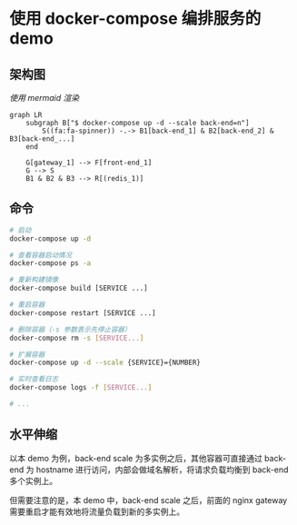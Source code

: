 # 使用 docker-compose 编排服务的 demo

## 架构图

*使用 mermaid 渲染*

```mermaid
graph LR
    subgraph B["$ docker-compose up -d --scale back-end=n"]
        S((fa:fa-spinner)) -.-> B1[back-end_1] & B2[back-end_2] & B3[back-end_...]
    end

    G[gateway_1] --> F[front-end_1]
    G --> S
    B1 & B2 & B3 --> R[(redis_1)]
```

## 命令

```bash
# 启动
docker-compose up -d

# 查看容器启动情况
docker-compose ps -a

# 重新构建镜像
docker-compose build [SERVICE ...]

# 重启容器
docker-compose restart [SERVICE ...]

# 删除容器（-s 参数表示先停止容器）
docker-compose rm -s [SERVICE...]

# 扩展容器
docker-compose up -d --scale {SERVICE}={NUMBER}

# 实时查看日志
docker-compose logs -f [SERVICE...]

# ...
```

## 水平伸缩

以本 demo 为例，back-end scale 为多实例之后，其他容器可直接通过 back-end 为 hostname 进行访问，内部会做域名解析，将请求负载均衡到 back-end 多个实例上。

但需要注意的是，本 demo 中，back-end scale 之后，前面的 nginx gateway 需要重启才能有效地将流量负载到新的多实例上。
